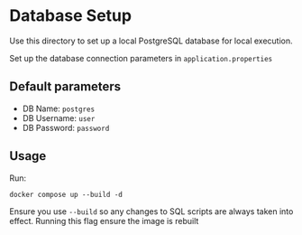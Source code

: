 # Database Setup

Use this directory to set up a local PostgreSQL database for local execution.

Set up the database connection parameters in `application.properties`

## Default parameters

- DB Name: `postgres`
- DB Username: `user`
- DB Password: `password`

## Usage
Run:

```shell
docker compose up --build -d
```

Ensure you use `--build` so any changes to SQL scripts are always taken into effect. Running this flag ensure the image is rebuilt
